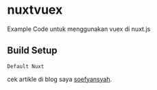 # nuxtvuex
Example Code untuk menggunakan vuex di nuxt.js
## Build Setup
```
Default Nuxt
```


cek artikle di blog saya [soefyansyah](https://soefyansyah.com).
